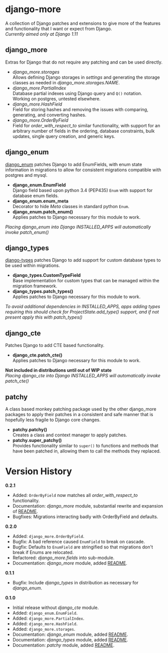# django-more

A collection of Django patches and extensions to give more of the features and functionality that I want or expect from Django.  
_Currently aimed only at Django 1.11_


## django_more
Extras for Django that do not require any patching and can be used directly.

*   *django_more.storages*  
    Allows defining Django storages in _settings_ and generating the storage classes as needed in _django_more.storages.NAME_.
*   *django_more.PartialIndex*  
    Database partial indexes using Django query and `Q()` notation.  
    Working on postgres, untested elsewhere.
*   *django_more.HashField*  
    Field for storing hashes and removing the issues with comparing, generating, and converting hashes.
*   *django_more.OrderByField*  
    Field for _order_with_respect_to_ similar functionality, with support for an arbitrary number of fields in the ordering, database constraints, bulk updates, single query creation, and generic keys.


## django_enum
[django_enum](django_enum/README.md) patches Django to add EnumFields, with enum state information in migrations to allow for consistent migrations compatible with postgres and mysql.

*   **django_enum.EnumField**  
    Django field based upon python 3.4 (PEP435) `Enum` with support for database enum fields.
*   **django_enum.enum_meta**  
    Decorator to hide _Meta_ classes in standard python `Enum`.
*   **django_enum.patch_enum()**  
    Applies patches to Django necessary for this module to work.

_Placing django_enum into Django INSTALLED_APPS will automatically invoke patch_enum()_


## django_types
[django-types](django_types/README.md) patches Django to add support for custom database types to be used within migrations.

*   **django_types.CustomTypeField**  
    Base implementation for custom types that can be managed within the migration framework.
*   **django_types.patch_types()**  
    Applies patches to Django necessary for this module to work.

_To avoid additional dependencies in INSTALLED_APPS, apps adding types requiring this should check for ProjectState.add_type() support, and if not present apply this with patch_types()_


## django_cte
Patches Django to add CTE based functionality.

*   **django_cte.patch_cte()**  
    Applies patches to Django necessary for this module to work.

**Not included in distributions until out of WIP state**  
_Placing django_cte into Django INSTALLED_APPS will automatically invoke patch_cte()_


## patchy
A class based monkey patching package used by the other django_more packages to apply their patches in a consistent and safe manner that is hopefully less fragile to Django core changes.

*   **patchy.patchy()**  
    Creates a class and context manager to apply patches.
*   **patchy.super_patchy()**  
    Provides functionality similar to `super()` to functions and methods that have been patched in, allowing them to call the methods they replaced.


# Version History

**0.2.1**
*   Added: `OrderByField` now matches all _order_with_respect_to_ functionality.
*   Documentation: _django_more_ module, substantial rewrite and expansion of [README](django_more/README.md).
*   Bugfixes: Migrations interacting badly with OrderByField and defaults.

**0.2.0**  
*   Added: `django_more.OrderByField`.
*   Bugfix: A bad reference caused `EnumField` to break on cascade.
*   Bugfix: Defaults to `EnumField` are stringified so that migrations don't break if Enums are relocated.
*   Refactored: _django_more.fields_ into sub-module.
*   Documentation: _django_more_ module, added [README](django_more/README.md).  

**0.1.1**  
*   Bugfix: Include _django_types_ in distribution as necessary for _django_enum_.

**0.1.0**  
*   Initial release without _django_cte_ module.  
*   Added: `django_enum.EnumField`.
*   Added: `django_more.PartialIndex`.
*   Added: `django_more.HashField`.
*   Added: `django_more.storages`.
*   Documentation: _django_enum_ module, added [README](django_enum/README.md).
*   Documentation: _django_types_ module, added [README](django_types/README.md).
*   Documentation: _patchy_ module, added [README](patchy/README.md).
